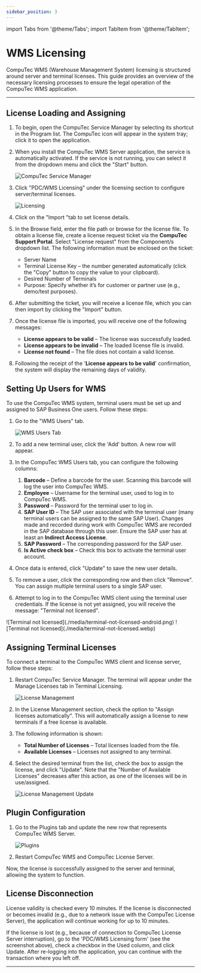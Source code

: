 ```yaml
---
sidebar_position: 3
---
```

import Tabs from '@theme/Tabs';
import TabItem from '@theme/TabItem';

# WMS Licensing

CompuTec WMS (Warehouse Management System) licensing is structured around server and terminal licenses. This guide provides an overview of the necessary licensing processes to ensure the legal operation of the CompuTec WMS application.

---

## License Loading and Assigning

1. To begin, open the CompuTec Service Manager by selecting its shortcut in the Program list. The CompuTec icon will appear in the system tray; click it to open the application.

2. When you install the CompuTec WMS Server application, the service is automatically activated. If the service is not running, you can select it from the dropdown menu and click the "Start" button.

    ![CompuTec Service Manager](./media/computec-service-manager.webp)

3. Click "PDC/WMS Licensing" under the licensing section to configure server/terminal licenses.

    ![Licensing](./media/computec-service-manager-licensing.webp)

4. Click on the "Import "tab to set license details.
5. In the Browse field, enter the file path or browse for the license file. To obtain a license file, create a license request ticket via the **CompuTec Support Portal**. Select "License request" from the Component/s dropdown list. The following information must be enclosed on the ticket:

    - Server Name
    - Terminal License Key – the number generated automatically (click the "Copy" button to copy the value to your clipboard).
    - Desired Number of Terminals
    - Purpose: Specify whether it’s for customer or partner use (e.g., demo/test purposes).
6. After submitting the ticket, you will receive a license file, which you can then import by clicking the "Import" button.
7. Once the license file is imported, you will receive one of the following messages:

    - **License appears to be valid** – The license was successfully loaded.
    - **License appears to be invalid** – The loaded license file is invalid.
    - **License not found** – The file does not contain a valid license.
8. Following the receipt of the '**License appears to be valid**' confirmation, the system will display the remaining days of validity.

## Setting Up Users for WMS

To use the CompuTec WMS system, terminal users must be set up and assigned to SAP Business One users. Follow these steps:

1. Go to the "WMS Users" tab.

    ![WMS Users Tab](./media/wms-users-tab.webp)
2. To add a new terminal user, click the 'Add' button. A new row will appear.

3. In the CompuTec WMS Users tab, you can configure the following columns:

    1. **Barcode** – Define a barcode for the user. Scanning this barcode will log the user into CompuTec WMS.
    2. **Employee** – Username for the terminal user, used to log in to CompuTec WMS.
    3. **Password** – Password for the terminal user to log in.
    4. **SAP User ID** – The SAP user associated with the terminal user (many terminal users can be assigned to the same SAP User). Changes made and recorded during work with CompuTec WMS are recorded in the SAP database through this user. Ensure the SAP user has at least an **Indirect Access License**.
    5. **SAP Password** – The corresponding password for the SAP user.
    6. **Is Active check box** – Check this box to activate the terminal user account.

4. Once data is entered, click "Update" to save the new user details.

5. To remove a user, click the corresponding row and then click "Remove".
You can assign multiple terminal users to a single SAP user.

6. Attempt to log in to the CompuTec WMS client using the terminal user credentials. If the license is not yet assigned, you will receive the message: "Terminal not licensed".

<Tabs groupId="os" defaultValue="android">
  <TabItem value="android" label="Android">
    ![Terminal not licensed](./media/terminal-not-licensed-android.png)

  </TabItem>
  <TabItem value="legacy" label="Legacy Client">
    ![Terminal not licensed](./media/terminal-not-licensed.webp)

  </TabItem>
</Tabs>

## Assigning Terminal Licenses

To connect a terminal to the CompuTec WMS client and license server, follow these steps:

1. Restart CompuTec Service Manager. The terminal will appear under the Manage Licenses tab in Terminal Licensing.

    ![License Management](./media/license-management.webp)

2. In the License Management section, check the option to "Assign licenses automatically". This will automatically assign a license to new terminals if a free license is available.

3. The following information is shown:

    - **Total Number of Licenses** – Total licenses loaded from the file.
    - **Available Licenses** – Licenses not assigned to any terminal.

4. Select the desired terminal from the list, check the box to assign the license, and click "Update". Note that the "Number of Available Licenses" decreases after this action, as one of the licenses will be in use/assigned.

    ![License Management Update](./media/license-management-update.webp)

## Plugin Configuration

1. Go to the Plugins tab and update the new row that represents CompuTec WMS Server.

    ![Plugins](./media/plugins-list.webp)
2. Restart CompuTec WMS and CompuTec License Server.

Now, the license is successfully assigned to the server and terminal, allowing the system to function.

## License Disconnection

License validity is checked every 10 minutes. If the license is disconnected or becomes invalid (e.g., due to a network issue with the CompuTec License Server), the application will continue working for up to 10 minutes.

If the license is lost (e.g., because of connection to CompuTec License Server interruption), go to the 'PDC/WMS Licensing form' (see the screenshot above), check a checkbox in the Used column, and click Update. After re-logging into the application, you can continue with the transaction where you left off.

---
